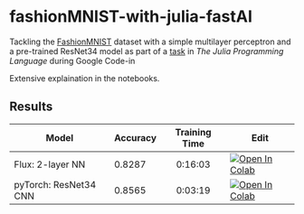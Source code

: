 # fashionMNIST-with-julia-fastAI
Tackling the [FashionMNIST](https://github.com/zalandoresearch/fashion-mnist) dataset with a simple multilayer perceptron and a pre-trained ResNet34 model as part of a [task](https://codein.withgoogle.com/dashboard/task-instances/5002280944795648/) in *The Julia Programming Language* during Google Code-in

Extensive explaination in the notebooks.

## Results

| Model                 	| Accuracy 	| Training Time 	| Edit 	|
|-----------------------	|----------	|:-------------:	|------	|
| Flux: 2-layer NN      	| 0.8287   	|    0:16:03    	|[![Open In Colab](https://colab.research.google.com/assets/colab-badge.svg)](https://colab.research.google.com/github/PseudoCodeNerd/fashionMNIST-with-julia-fastAI/blob/master/flux-FMNIST-detailed.ipynb)|
| pyTorch: ResNet34 CNN 	| 0.8565   	|    0:03:19    	|[![Open In Colab](https://colab.research.google.com/assets/colab-badge.svg)](https://colab.research.google.com/github/PseudoCodeNerd/fashionMNIST-with-julia-fastAI/blob/master/FashionMNIST-resnet34.ipynb)|

